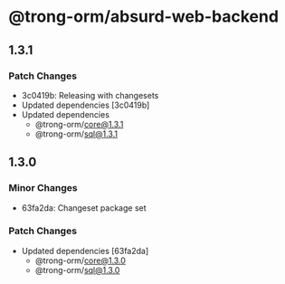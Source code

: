 # @trong-orm/absurd-web-backend

## 1.3.1

### Patch Changes

- 3c0419b: Releasing with changesets
- Updated dependencies [3c0419b]
- Updated dependencies
  - @trong-orm/core@1.3.1
  - @trong-orm/sql@1.3.1

## 1.3.0

### Minor Changes

- 63fa2da: Changeset package set

### Patch Changes

- Updated dependencies [63fa2da]
  - @trong-orm/core@1.3.0
  - @trong-orm/sql@1.3.0
